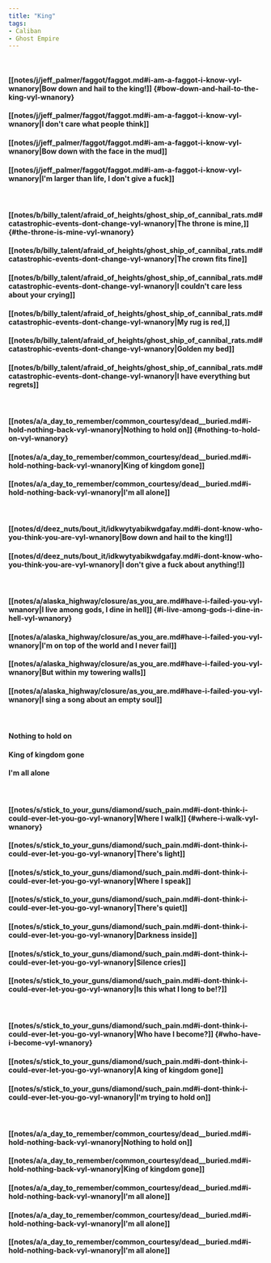 ```yaml
---
title: "King"
tags:
- Caliban
- Ghost Empire
---
```

&nbsp;
#### [[notes/j/jeff_palmer/faggot/faggot.md#i-am-a-faggot-i-know-vyl-wnanory|Bow down and hail to the king!]] {#bow-down-and-hail-to-the-king-vyl-wnanory}
#### [[notes/j/jeff_palmer/faggot/faggot.md#i-am-a-faggot-i-know-vyl-wnanory|I don't care what people think]]
#### [[notes/j/jeff_palmer/faggot/faggot.md#i-am-a-faggot-i-know-vyl-wnanory|Bow down with the face in the mud]]
#### [[notes/j/jeff_palmer/faggot/faggot.md#i-am-a-faggot-i-know-vyl-wnanory|I'm larger than life, I don't give a fuck]]
&nbsp;
#### [[notes/b/billy_talent/afraid_of_heights/ghost_ship_of_cannibal_rats.md#catastrophic-events-dont-change-vyl-wnanory|The throne is mine,]] {#the-throne-is-mine-vyl-wnanory}
#### [[notes/b/billy_talent/afraid_of_heights/ghost_ship_of_cannibal_rats.md#catastrophic-events-dont-change-vyl-wnanory|The crown fits fine]]
#### [[notes/b/billy_talent/afraid_of_heights/ghost_ship_of_cannibal_rats.md#catastrophic-events-dont-change-vyl-wnanory|I couldn't care less about your crying]]
#### [[notes/b/billy_talent/afraid_of_heights/ghost_ship_of_cannibal_rats.md#catastrophic-events-dont-change-vyl-wnanory|My rug is red,]]
#### [[notes/b/billy_talent/afraid_of_heights/ghost_ship_of_cannibal_rats.md#catastrophic-events-dont-change-vyl-wnanory|Golden my bed]]
#### [[notes/b/billy_talent/afraid_of_heights/ghost_ship_of_cannibal_rats.md#catastrophic-events-dont-change-vyl-wnanory|I have everything but regrets]]
&nbsp;
#### [[notes/a/a_day_to_remember/common_courtesy/dead__buried.md#i-hold-nothing-back-vyl-wnanory|Nothing to hold on]] {#nothing-to-hold-on-vyl-wnanory}
#### [[notes/a/a_day_to_remember/common_courtesy/dead__buried.md#i-hold-nothing-back-vyl-wnanory|King of kingdom gone]]
#### [[notes/a/a_day_to_remember/common_courtesy/dead__buried.md#i-hold-nothing-back-vyl-wnanory|I'm all alone]]
&nbsp;
#### [[notes/d/deez_nuts/bout_it/idkwytyabikwdgafay.md#i-dont-know-who-you-think-you-are-vyl-wnanory|Bow down and hail to the king!]]
#### [[notes/d/deez_nuts/bout_it/idkwytyabikwdgafay.md#i-dont-know-who-you-think-you-are-vyl-wnanory|I don't give a fuck about anything!]]
&nbsp;
#### [[notes/a/alaska_highway/closure/as_you_are.md#have-i-failed-you-vyl-wnanory|I live among gods, I dine in hell]] {#i-live-among-gods-i-dine-in-hell-vyl-wnanory}
#### [[notes/a/alaska_highway/closure/as_you_are.md#have-i-failed-you-vyl-wnanory|I'm on top of the world and I never fail]]
#### [[notes/a/alaska_highway/closure/as_you_are.md#have-i-failed-you-vyl-wnanory|But within my towering walls]]
#### [[notes/a/alaska_highway/closure/as_you_are.md#have-i-failed-you-vyl-wnanory|I sing a song about an empty soul]]
&nbsp;
#### Nothing to hold on
#### King of kingdom gone
#### I'm all alone
&nbsp;
#### [[notes/s/stick_to_your_guns/diamond/such_pain.md#i-dont-think-i-could-ever-let-you-go-vyl-wnanory|Where I walk]] {#where-i-walk-vyl-wnanory}
#### [[notes/s/stick_to_your_guns/diamond/such_pain.md#i-dont-think-i-could-ever-let-you-go-vyl-wnanory|There's light]]
#### [[notes/s/stick_to_your_guns/diamond/such_pain.md#i-dont-think-i-could-ever-let-you-go-vyl-wnanory|Where I speak]]
#### [[notes/s/stick_to_your_guns/diamond/such_pain.md#i-dont-think-i-could-ever-let-you-go-vyl-wnanory|There's quiet]]
#### [[notes/s/stick_to_your_guns/diamond/such_pain.md#i-dont-think-i-could-ever-let-you-go-vyl-wnanory|Darkness inside]]
#### [[notes/s/stick_to_your_guns/diamond/such_pain.md#i-dont-think-i-could-ever-let-you-go-vyl-wnanory|Silence cries]]
#### [[notes/s/stick_to_your_guns/diamond/such_pain.md#i-dont-think-i-could-ever-let-you-go-vyl-wnanory|Is this what I long to be!?]]
&nbsp;
#### [[notes/s/stick_to_your_guns/diamond/such_pain.md#i-dont-think-i-could-ever-let-you-go-vyl-wnanory|Who have I become?]] {#who-have-i-become-vyl-wnanory}
#### [[notes/s/stick_to_your_guns/diamond/such_pain.md#i-dont-think-i-could-ever-let-you-go-vyl-wnanory|A king of kingdom gone]]
#### [[notes/s/stick_to_your_guns/diamond/such_pain.md#i-dont-think-i-could-ever-let-you-go-vyl-wnanory|I'm trying to hold on]]
&nbsp;
#### [[notes/a/a_day_to_remember/common_courtesy/dead__buried.md#i-hold-nothing-back-vyl-wnanory|Nothing to hold on]]
#### [[notes/a/a_day_to_remember/common_courtesy/dead__buried.md#i-hold-nothing-back-vyl-wnanory|King of kingdom gone]]
#### [[notes/a/a_day_to_remember/common_courtesy/dead__buried.md#i-hold-nothing-back-vyl-wnanory|I'm all alone]]
#### [[notes/a/a_day_to_remember/common_courtesy/dead__buried.md#i-hold-nothing-back-vyl-wnanory|I'm all alone]]
#### [[notes/a/a_day_to_remember/common_courtesy/dead__buried.md#i-hold-nothing-back-vyl-wnanory|I'm all alone]]
